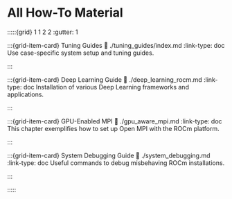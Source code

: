 # All How-To Material

:::::{grid} 1 1 2 2
:gutter: 1

:::{grid-item-card} Tuning Guides
:link: ./tuning_guides/index.md
:link-type: doc
Use case-specific system setup and tuning guides.

:::

:::{grid-item-card} Deep Learning Guide
:link: ./deep_learning_rocm.md
:link-type: doc
Installation of various Deep Learning frameworks and applications.

:::

:::{grid-item-card} GPU-Enabled MPI
:link: ./gpu_aware_mpi.md
:link-type: doc
This chapter exemplifies how to set up Open MPI with the ROCm platform.

:::

:::{grid-item-card} System Debugging Guide
:link: ./system_debugging.md
:link-type: doc
Useful commands to debug misbehaving ROCm installations.

:::

:::::
